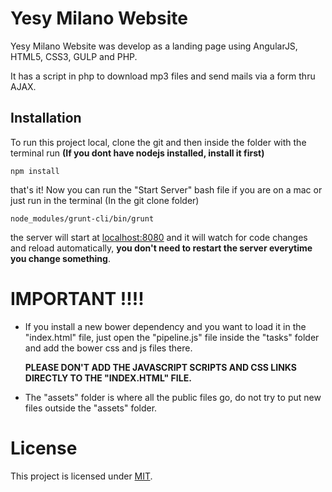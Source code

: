 Yesy Milano Website
==

Yesy Milano Website was develop as a landing page using AngularJS, HTML5, CSS3, GULP and PHP.

It has a script in php to download mp3 files and send mails via a form thru AJAX.

## Installation

To run this project local, clone the git and then inside the folder with the terminal run **(If you dont have nodejs installed, install it first)**

```
npm install
```

that's it! Now you can run the "Start Server" bash file if you are on a mac or just run in the terminal (In the git clone folder)

```
node_modules/grunt-cli/bin/grunt
```

the server will start at [localhost:8080][] and it will watch for code changes and reload automatically, **you don't need to restart the server everytime you change something**.

IMPORTANT !!!!
==
* If you install a new bower dependency and you want to load it in the "index.html" file, just open the "pipeline.js" file inside the "tasks" folder and add the bower css and js files there.

	**PLEASE DON'T ADD THE JAVASCRIPT SCRIPTS AND CSS LINKS DIRECTLY TO THE "INDEX.HTML" FILE.**


* The "assets" folder is where all the public files go, do not try to put new files outside the "assets" folder.

# License

This project is licensed under [MIT][].

[localhost:8080]: http://localhost:8080/
[MIT]: https://github.com/jonlov/Yesy-Milano/blob/master/LICENSE
